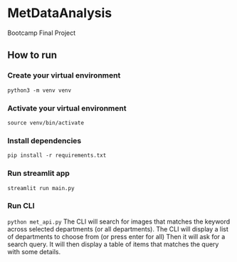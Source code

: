 # MetDataAnalysis
Bootcamp Final Project

## How to run
### Create your virtual environment
`python3 -m venv venv`
### Activate your virtual environment
`source venv/bin/activate`
### Install dependencies
`pip install -r requirements.txt`
### Run streamlit app
`streamlit run main.py`
### Run CLI
`python met_api.py`
The CLI will search for images that matches the keyword across selected departments (or all departments).
The CLI will display a list of departments to choose from (or press enter for all)
Then it will ask for a search query. It will then display a table of items that matches the query with some details.

